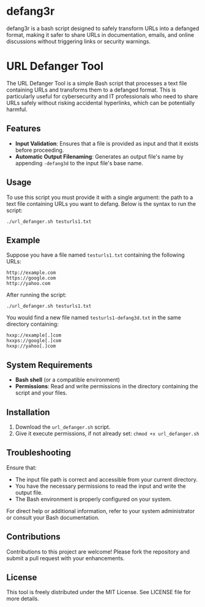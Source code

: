 # defang3r
defang3r is a bash script designed to safely transform URLs into a defanged format, making it safer to share URLs in documentation, emails, and online discussions without triggering links or security warnings.

# URL Defanger Tool

The URL Defanger Tool is a simple Bash script that processes a text file containing URLs and transforms them to a defanged format. This is particularly useful for cybersecurity and IT professionals who need to share URLs safely without risking accidental hyperlinks, which can be potentially harmful.

## Features

- **Input Validation**: Ensures that a file is provided as input and that it exists before proceeding.
- **Automatic Output Filenaming**: Generates an output file's name by appending `-defang3d` to the input file's base name.
  
## Usage

To use this script you must provide it with a single argument: the path to a text file containing URLs you want to defang. Below is the syntax to run the script:

`./url_defanger.sh testurls1.txt`

## Example

Suppose you have a file named `testurls1.txt` containing the following URLs:
```
http://example.com
https://google.com
http://yahoo.com
```

After running the script:

`./url_defanger.sh testurls1.txt`

You would find a new file named `testurls1-defang3d.txt` in the same directory containing:
```
hxxp://example[.]com
hxxps://google[.]com 
hxxp://yahoo[.]com
```

## System Requirements

- **Bash shell** (or a compatible environment)
- **Permissions**: Read and write permissions in the directory containing the script and your files.

## Installation

1. Download the `url_defanger.sh` script.
2. Give it execute permissions, if not already set: `chmod +x url_defanger.sh`

## Troubleshooting

Ensure that:
- The input file path is correct and accessible from your current directory.
- You have the necessary permissions to read the input and write the output file.
- The Bash environment is properly configured on your system.

For direct help or additional information, refer to your system administrator or consult your Bash documentation.

## Contributions

Contributions to this project are welcome! Please fork the repository and submit a pull request with your enhancements.

## License

This tool is freely distributed under the MIT License. See LICENSE file for more details.